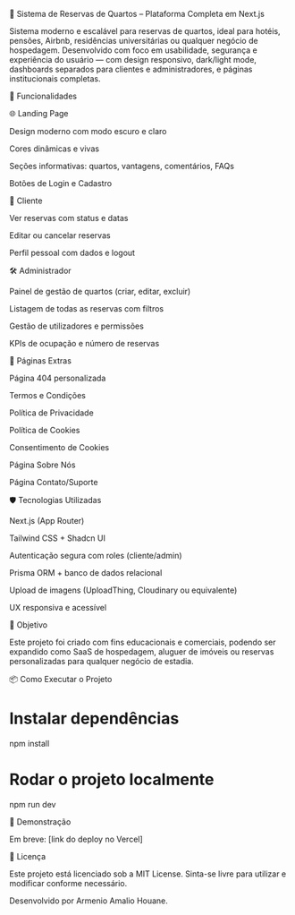 🏨 Sistema de Reservas de Quartos – Plataforma Completa em Next.js

Sistema moderno e escalável para reservas de quartos, ideal para hotéis, pensões, Airbnb, residências universitárias ou qualquer negócio de hospedagem. Desenvolvido com foco em usabilidade, segurança e experiência do usuário — com design responsivo, dark/light mode, dashboards separados para clientes e administradores, e páginas institucionais completas.

🚀 Funcionalidades

🌐 Landing Page

Design moderno com modo escuro e claro

Cores dinâmicas e vivas

Seções informativas: quartos, vantagens, comentários, FAQs

Botões de Login e Cadastro

👤 Cliente

Ver reservas com status e datas

Editar ou cancelar reservas

Perfil pessoal com dados e logout

🛠️ Administrador

Painel de gestão de quartos (criar, editar, excluir)

Listagem de todas as reservas com filtros

Gestão de utilizadores e permissões

KPIs de ocupação e número de reservas

📄 Páginas Extras

Página 404 personalizada

Termos e Condições

Política de Privacidade

Política de Cookies

Consentimento de Cookies

Página Sobre Nós

Página Contato/Suporte

🛡️ Tecnologias Utilizadas

Next.js (App Router)

Tailwind CSS + Shadcn UI

Autenticação segura com roles (cliente/admin)

Prisma ORM + banco de dados relacional

Upload de imagens (UploadThing, Cloudinary ou equivalente)

UX responsiva e acessível

🎯 Objetivo

Este projeto foi criado com fins educacionais e comerciais, podendo ser expandido como SaaS de hospedagem, aluguer de imóveis ou reservas personalizadas para qualquer negócio de estadia.

📦 Como Executar o Projeto

# Instalar dependências
npm install

# Rodar o projeto localmente
npm run dev

📌 Demonstração

Em breve: [link do deploy no Vercel]

📃 Licença

Este projeto está licenciado sob a MIT License. Sinta-se livre para utilizar e modificar conforme necessário.

Desenvolvido por Armenio Amalio Houane.